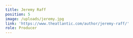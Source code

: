 ```yaml
---
title: Jeremy Raff
position: 5
image: /uploads/jeremy.jpg
link: 'https://www.theatlantic.com/author/jeremy-raff/'
role: Producer
---
```


